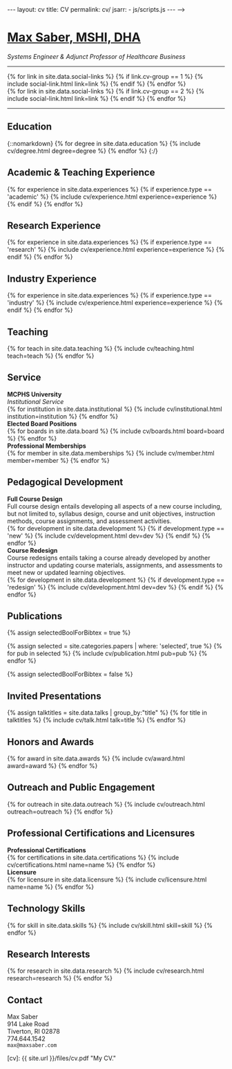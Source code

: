 <!-->
---
layout: cv
title: CV
permalink: cv/
jsarr:
- js/scripts.js
---
-->

<h1 id="cv-title"><a href="{{ site.url }}">Max Saber, MSHI, DHA</a></h1>

<p id="cv-subtitle"><i>Systems Engineer & Adjunct Professor of Healthcare Business</i></p>

***

<div class="cv-image-links-wrapper">
	<div class="cv-image-links">
		{% for link in site.data.social-links %}
			{% if link.cv-group == 1 %}
				{% include social-link.html link=link %}
			{% endif %}
		{% endfor %}
	</div>
	<div class="cv-image-links">
		{% for link in site.data.social-links %}
			{% if link.cv-group == 2 %}
				{% include social-link.html link=link %}
			{% endif %}
		{% endfor %}
	</div>
</div>

***

## Education

{::nomarkdown}
{% for degree in site.data.education %}
{% include cv/degree.html degree=degree %}
{% endfor %}
{:/}

## Academic & Teaching Experience

{% for experience in site.data.experiences %}
{% if experience.type == 'academic' %}
{% include cv/experience.html experience=experience %}
{% endif %}
{% endfor %}

## Research Experience

{% for experience in site.data.experiences %}
{% if experience.type == 'research' %}
{% include cv/experience.html experience=experience %}
{% endif %}
{% endfor %}

## Industry Experience

{% for experience in site.data.experiences %}
{% if experience.type == 'industry' %}
{% include cv/experience.html experience=experience %}
{% endif %}
{% endfor %}

## Teaching

{% for teach in site.data.teaching %}
{% include cv/teaching.html teach=teach %}
{% endfor %}

<!--
## Mentoring

{::nomarkdown}
{% for mentee in site.data.mentoring %}
{% include cv/mentee.html mentee=mentee %}
{% endfor %}
{:/}

## Grants and Funding

{% for fund in site.data.funding %}
{% include cv/fund.html fund=fund %}
{% endfor %}

## Interactive Articles

{% for article in site.data.articles %}
{% unless article.feature-only %}
{% include cv/article.html article=article %}
{% endunless %}
{% endfor %}
-->

## Service
<!--
<div class="cv-service-title"><b>Program Commitee</b></div>
--Uses pc.yaml for data
{% for venue in site.data.pc %}
{% include cv/venue.html venue=venue %}
{% endfor %}

<div class="cv-service-title"><b>Reviewer</b></div>
--Uses reviewer.yaml for data
{% for venue in site.data.reviewer %}
{% include cv/venue.html venue=venue %}
{% endfor %}
-->
<div class="cv-service-title"><b>MCPHS University</b></div>
<div class="cv-service-subtitle"><i>Institutional Service</i></div>
<!-- Uses institutional.yaml for data -->
{% for institution in site.data.institutional %}
{% include cv/institutional.html institution=institution %}
{% endfor %}

<div class="cv-service-title"><b>Elected Board Positions</b></div>
<!--Uses boards.yaml for data-->
{% for boards in site.data.board %}
{% include cv/boards.html board=board %}
{% endfor %}

<div class="cv-service-title"><b>Professional Memberships</b></div>
<!-- Uses memberships.yaml for data -->
{% for member in site.data.memberships %}
{% include cv/member.html member=member %}
{% endfor %}

## Pedagogical Development

<div class="cv-service-title"><b>Full Course Design</b></div>
<div class="cv-description">Full course design entails developing all aspects of a new course including, but not limited to, syllabus design, course and unit objectives, instruction methods, course assignments, and assessment activities.</div>
{% for development in site.data.development %}
{% if development.type == 'new' %}
{% include cv/development.html dev=dev %}
{% endif %}
{% endfor %}

<div class="cv-service-title"><b>Course Redesign</b></div>
<div class="cv-description">Course redesigns entails taking a course already developed by another instructor and updating course materials, assignments, and assessments to meet new or updated learning objectives.</div>
{% for development in site.data.development %}
{% if development.type == 'redesign' %}
{% include cv/development.html dev=dev %}
{% endif %}
{% endfor %}

## Publications

{% assign selectedBoolForBibtex = true %}

{% assign selected = site.categories.papers | where: 'selected', true %}
{% for pub in selected %}
{% include cv/publication.html pub=pub %}
{% endfor %}

{% assign selectedBoolForBibtex = false %}
<!--
### Journal

{% assign journal = site.categories.papers | where: 'type', "journal" %}
{% for pub in journal %}
{% include cv/publication.html pub=pub selectedBoolForBibtex=selectedBoolForBibtex %}
{% endfor %}

### Conference

{% assign conference = site.categories.papers | where: 'type', "conference" %}
{% for pub in conference %}
{% include cv/publication.html pub=pub selectedBoolForBibtex=selectedBoolForBibtex %}
{% endfor %}

### Workshop

{% assign workshop = site.categories.papers | where: 'type', "workshop" %}
{% for pub in workshop %}
{% include cv/publication.html pub=pub selectedBoolForBibtex=selectedBoolForBibtex %}
{% endfor %}

### Poster

{% assign poster = site.categories.papers | where: 'type', "poster" %}
{% for pub in poster %}
{% include cv/publication.html pub=pub selectedBoolForBibtex=selectedBoolForBibtex %}
{% endfor %}

### Demo

{% assign demo = site.categories.papers | where: 'type', "demo" %}
{% for pub in demo %}
{% include cv/publication.html pub=pub selectedBoolForBibtex=selectedBoolForBibtex %}
{% endfor %}

### Miscellaneous

{% assign preprint = site.categories.papers | where: 'type', "misc" %}
{% for pub in preprint %}
{% include cv/publication.html pub=pub selectedBoolForBibtex=selectedBoolForBibtex %}
{% endfor %}

## Press

{% for press in site.data.press %}
{% include cv/press.html press=press %}
{% endfor %}
-->

## Invited Presentations

{% assign talktitles = site.data.talks | group_by:"title" %}
{% for title in talktitles %}
{% include cv/talk.html talk=title %}
{% endfor %}

## Honors and Awards

{% for award in site.data.awards %}
{% include cv/award.html award=award %}
{% endfor %}

## Outreach and Public Engagement

{% for outreach in site.data.outreach %}
{% include cv/outreach.html outreach=outreach %}
{% endfor %}

## Professional Certifications and Licensures

<div class="cv-service-title"><b>Professional Certifications</b></div>
<!-- Uses certifications.yaml for data -->
{% for certifications in site.data.certifications %}
{% include cv/certifications.html name=name %}
{% endfor %}

<div class="cv-service-title"><b>Licensure</b></div>
<!-- Uses licensure.yaml for data -->
{% for licensure in site.data.licensure %}
{% include cv/licensure.html name=name %}
{% endfor %}

## Technology Skills

{% for skill in site.data.skills %}
{% include cv/skill.html skill=skill %}
{% endfor %}

## Research Interests

{% for research in site.data.research %}
{% include cv/research.html research=research %}
{% endfor %}

<!--
## Design

{% for design in site.data.designs %}
{% include cv/design.html design=design %}
{% endfor %}

## References

{% for reference in site.data.references %}
{% include cv/reference.html reference=reference %}
{% endfor %}
-->

## Contact

Max Saber  
914 Lake Road  
Tiverton, RI 02878  
774.644.1542  
`max@maxsaber.com`

[cv]: {{ site.url }}/files/cv.pdf "My CV."

[github]: https:/www.github.com/maxsaber "github.com/maxsaber"